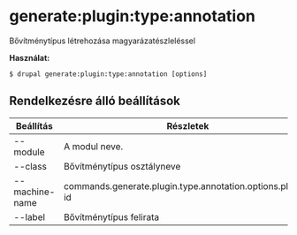 # generate:plugin:type:annotation
Bővítménytípus létrehozása magyarázatészleléssel

**Használat:**
```
$ drupal generate:plugin:type:annotation [options] 
```

## Rendelkezésre álló beállítások
Beállítás | Részletek
-------|-------------
--module | A modul neve.
--class | Bővítménytípus osztályneve
--machine-name | commands.generate.plugin.type.annotation.options.plugin-id
--label | Bővítménytípus felirata
